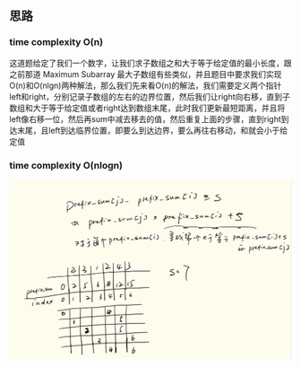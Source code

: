 ## 思路

### time complexity O(n)
这道题给定了我们一个数字，让我们求子数组之和大于等于给定值的最小长度，跟之前那道 Maximum Subarray 最大子数组有些类似，并且题目中要求我们实现O(n)和O(nlgn)两种解法，那么我们先来看O(n)的解法，我们需要定义两个指针left和right，分别记录子数组的左右的边界位置，然后我们让right向右移，直到子数组和大于等于给定值或者right达到数组末尾，此时我们更新最短距离，并且将left像右移一位，然后再sum中减去移去的值，然后重复上面的步骤，直到right到达末尾，且left到达临界位置，即要么到达边界，要么再往右移动，和就会小于给定值

### time complexity O(nlogn)
![note](./IMG_7C7C35965511.jpeg)